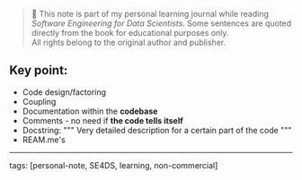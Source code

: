 
> 📘 This note is part of my personal learning journal while reading *Software Engineering for Data Scientists*.
> Some sentences are quoted directly from the book for educational purposes only.  
> All rights belong to the original author and publisher.


## Key point:


- Code design/factoring
- Coupling
- Documentation within the **codebase**
- Comments - no need if **the code tells itself**
- Docstring: """ Very detailed description for a certain part of the code """
- REAM.me's






---
tags: [personal-note, SE4DS, learning, non-commercial]
